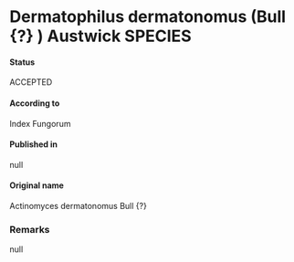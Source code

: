 Dermatophilus dermatonomus (Bull {?} ) Austwick SPECIES
=======

#### Status
ACCEPTED

#### According to
Index Fungorum

#### Published in
null

#### Original name
Actinomyces dermatonomus Bull {?}

### Remarks
null
